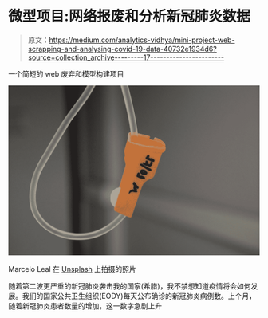 # 微型项目:网络报废和分析新冠肺炎数据

> 原文：<https://medium.com/analytics-vidhya/mini-project-web-scrapping-and-analysing-covid-19-data-40732e1934d6?source=collection_archive---------17----------------------->

一个简短的 web 废弃和模型构建项目

![](img/edcb205b720f8fabd12e09be21d69461.png)

Marcelo Leal 在 [Unsplash](https://unsplash.com?utm_source=medium&utm_medium=referral) 上拍摄的照片

随着第二波更严重的新冠肺炎袭击我的国家(希腊)，我不禁想知道疫情将会如何发展。我们的国家公共卫生组织(EODY)每天公布确诊的新冠肺炎病例数。上个月，随着新冠肺炎患者数量的增加，这一数字急剧上升